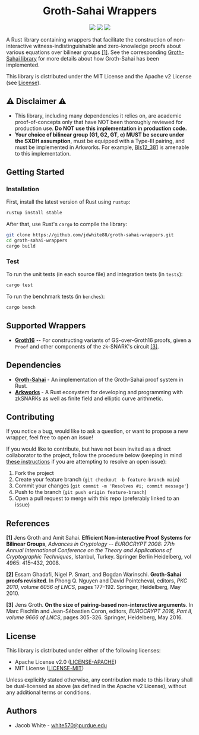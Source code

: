 <h1 align="center">Groth-Sahai Wrappers</h1>
<p align="center">
    <a href="https://github.com/jdwhite88/groth-sahai-wrappers/blob/main/LICENSE-APACHE"><img src="https://img.shields.io/badge/license-APACHE-blue.svg"></a>
    <a href="https://github.com/jdwhite88/groth-sahai-wrappers/blob/main/LICENSE-MIT"><img src="https://img.shields.io/badge/license-MIT-blue.svg"></a>
    <a href="https://deps.rs/repo/github/jdwhite88/groth-sahai-wrappers"><img src="https://deps.rs/repo/github/jdwhite88/groth-sahai-wrappers/status.svg"></a>
</p>

A Rust library containing wrappers that facilitate the construction of non-interactive witness-indistinguishable and zero-knowledge proofs about various equations over bilinear groups [[1]](https://eprint.iacr.org/eprint-bin/getfile.pl?entry=2007/155&version=20160411:065033&file=155.pdf). See the corresponding [Groth-Sahai library](https://github.com/jdwhite88/groth-sahai-rs/) for more details about how Groth-Sahai has been implemented.

This library is distributed under the MIT License and the Apache v2 License (see [License](#license)).

## ⚠ Disclaimer ⚠

* This library, including many dependencies it relies on, are academic proof-of-concepts only that have NOT been thoroughly reviewed for production use. **Do NOT use this implementation in production code.**
* **Your choice of bilinear group (G1, G2, GT, e) MUST be secure under the SXDH assumption**, must be equipped with a Type-III pairing, and must be implemented in Arkworks. For example, [Bls12_381](https://docs.rs/ark-bls12-381/0.3.0/ark_bls12_381/) is amenable to this implementation.

## Getting Started

### Installation

First, install the latest version of Rust using `rustup`:
```bash
rustup install stable
```
After that, use Rust's `cargo` to compile the library:
```bash
git clone https://github.com/jdwhite88/groth-sahai-wrappers.git
cd groth-sahai-wrappers
cargo build
```

### Test

To run the unit tests (in each source file) and integration tests (in `tests`):
```bash
cargo test
```
To run the benchmark tests (in `benches`):
```bash
cargo bench
```

## Supported Wrappers

* **[Groth16](https://github.com/arkworks-rs/groth16/)** -- For constructing variants of GS-over-Groth16 proofs, given a `Proof` and other components of the zk-SNARK's circuit [[3]](https://eprint.iacr.org/eprint-bin/getfile.pl?entry=2016/260&version=20160308:201152&file=260.pdf).

## Dependencies

* **[Groth-Sahai](https://github.com/jdwhite88/groth-sahai-rs/)** - An implementation of the Groth-Sahai proof system in Rust.
* **[Arkworks](https://github.com/arkworks-rs/)** - A Rust ecosystem for developing and programming with zkSNARKs as well as finite field and elliptic curve arithmetic.


## Contributing

If you notice a bug, would like to ask a question, or want to propose a new wrapper, feel free to open an issue!

If you would like to contribute, but have not been invited as a direct collaborator to the project, follow the procedure below (keeping in mind [these instructions](https://docs.github.com/en/issues/tracking-your-work-with-issues/linking-a-pull-request-to-an-issue) if you are attempting to resolve an open issue):

1. Fork the project
3. Create your feature branch (`git checkout -b feature-branch main`)
4. Commit your changes (`git commit -m 'Resolves #i; commit message'`)
5. Push to the branch (`git push origin feature-branch`)
6. Open a pull request to merge with this repo (preferably linked to an issue)

## References

**[1]** Jens Groth and Amit Sahai. **Efficient Non-interactive Proof Systems for Bilinear Groups**, *Advances in Cryptology -- EUROCRYPT 2008: 27th Annual International Conference on the Theory and Applications of Cryptographic Techniques*, Istanbul, Turkey. Springer Berlin Heidelberg, vol 4965: 415–432, 2008.

**[2]** Essam Ghadafi, Nigel P. Smart, and Bogdan Warinschi. **Groth-Sahai proofs revisited**. In Phong Q. Nguyen and David Pointcheval, editors, *PKC 2010, volume 6056 of LNCS*, pages 177–192. Springer, Heidelberg, May 2010.

**[3]** Jens Groth. **On the size of pairing-based non-interactive arguments**. In Marc Fischlin and Jean-Sébastien Coron, editors, *EUROCRYPT 2016, Part II, volume 9666 of LNCS*, pages 305-326. Springer, Heidelberg, May 2016.

## License

 This library is distributed under either of the following licenses:
 
 * Apache License v2.0 ([LICENSE-APACHE](LICENSE-APACHE))
 * MIT License ([LICENSE-MIT](LICENSE-MIT))
 
Unless explicitly stated otherwise, any contribution made to this library shall be dual-licensed as above (as defined in the Apache v2 License), without any additional terms or conditions.

## Authors

* Jacob White - white570@purdue.edu
